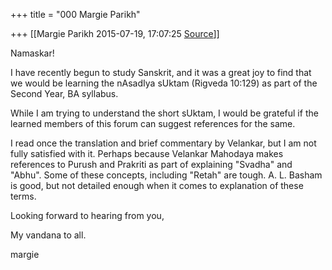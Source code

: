 +++
title = "000 Margie Parikh"

+++
[[Margie Parikh	2015-07-19, 17:07:25 [Source](https://groups.google.com/g/samskrita/c/18sz0kHL6vo)]]



Namaskar!

  

I have recently begun to study Sanskrit, and it was a great joy to find that we would be learning the nAsadIya sUktam (Rigveda 10:129) as part of the Second Year, BA syllabus.

  

While I am trying to understand the short sUktam, I would be grateful if the learned members of this forum can suggest references for the same.

  

I read once the translation and brief commentary by Velankar, but I am not fully satisfied with it. Perhaps because Velankar Mahodaya makes references to Purush and Prakriti as part of explaining "Svadha" and "Abhu". Some of these concepts, including "Retah" are tough. A. L. Basham is good, but not detailed enough when it comes to explanation of these terms.

  

Looking forward to hearing from you,

My vandana to all.

  

margie

  

  

  

  

